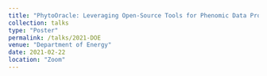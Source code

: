 ```yaml
---
title: "PhytoOracle: Leveraging Open-Source Tools for Phenomic Data Processing at Scale"
collection: talks
type: "Poster"
permalink: /talks/2021-DOE
venue: "Department of Energy"
date: 2021-02-22
location: "Zoom"
---
```

